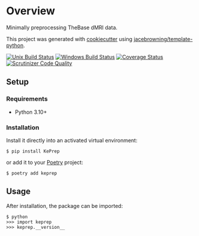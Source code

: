 # Overview

Minimally preprocessing TheBase dMRI data.

This project was generated with [cookiecutter](https://github.com/audreyr/cookiecutter) using [jacebrowning/template-python](https://github.com/jacebrowning/template-python).

[![Unix Build Status](https://img.shields.io/github/actions/workflow/status/GalKepler/keprep/main.yml?branch=main&label=linux)](https://github.com/GalKepler/keprep/actions)
[![Windows Build Status](https://img.shields.io/appveyor/ci/GalKepler/keprep.svg?label=windows)](https://ci.appveyor.com/project/GalKepler/keprep)
[![Coverage Status](https://img.shields.io/codecov/c/gh/GalKepler/keprep)](https://codecov.io/gh/GalKepler/keprep)
[![Scrutinizer Code Quality](https://img.shields.io/scrutinizer/g/GalKepler/keprep.svg)](https://scrutinizer-ci.com/g/GalKepler/keprep)

<!-- [![PyPI License](https://img.shields.io/pypi/l/KePrep.svg)](https://pypi.org/project/KePrep) -->

<!-- [![PyPI Version](https://img.shields.io/pypi/v/KePrep.svg)](https://pypi.org/project/KePrep) -->

<!-- [![PyPI Downloads](https://img.shields.io/pypi/dm/KePrep.svg?color=orange)](https://pypistats.org/packages/KePrep) -->

## Setup

### Requirements

- Python 3.10+

### Installation

Install it directly into an activated virtual environment:

```text
$ pip install KePrep
```

or add it to your [Poetry](https://poetry.eustace.io/) project:

```text
$ poetry add keprep
```

## Usage

After installation, the package can be imported:

```text
$ python
>>> import keprep
>>> keprep.__version__
```
